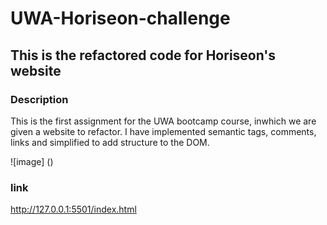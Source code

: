 # UWA-Horiseon-challenge

## This is the refactored code for Horiseon's website 

### Description

This is the first assignment for the UWA bootcamp course, inwhich we are given a website to refactor. I have implemented semantic tags, comments, links and simplified to add structure to the DOM.

![image] ()
### link 
http://127.0.0.1:5501/index.html